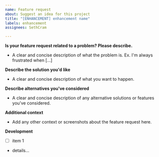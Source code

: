 ```yaml
---
name: Feature request
about: Suggest an idea for this project
title: "[ENHANCEMENT] enhancement name"
labels: enhancement
assignees: SethCram

---
```


**Is your feature request related to a problem? Please describe.**
- A clear and concise description of what the problem is. Ex. I'm always frustrated when [...]

**Describe the solution you'd like**
- A clear and concise description of what you want to happen.

**Describe alternatives you've considered**
- A clear and concise description of any alternative solutions or features you've considered.

**Additional context**
- Add any other context or screenshots about the feature request here.

**Development**
- [ ] item 1
- details...
